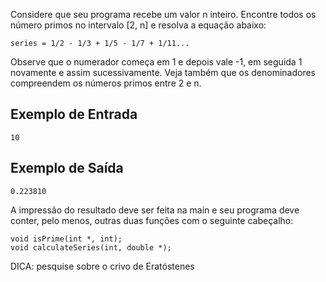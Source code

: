 Considere que seu programa recebe um valor n inteiro. Encontre todos os número primos no intervalo [2, n] e resolva a equação abaixo:

```
series = 1/2 - 1/3 + 1/5 - 1/7 + 1/11...
```

Observe que o numerador começa em 1 e depois vale ­-1, em seguida 1 novamente e assim sucessivamente. Veja também que os denominadores compreendem os números primos entre 2 e n.

## Exemplo de Entrada

```
10
```

## Exemplo de Saída

```
0.223810
```

A impressão do resultado deve ser feita na main e seu programa deve conter, pelo menos, outras duas funções com o seguinte cabeçalho:

```
void isPrime(int *, int);
void calculateSeries(int, double *);
```

DICA: pesquise sobre o crivo de Eratóstenes